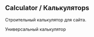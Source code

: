 <h2>Calculator / Калькуляторs</h2>
<p>Строительный калькулятор для сайта.</p>
<p>Универсальный калькулятор</p>













